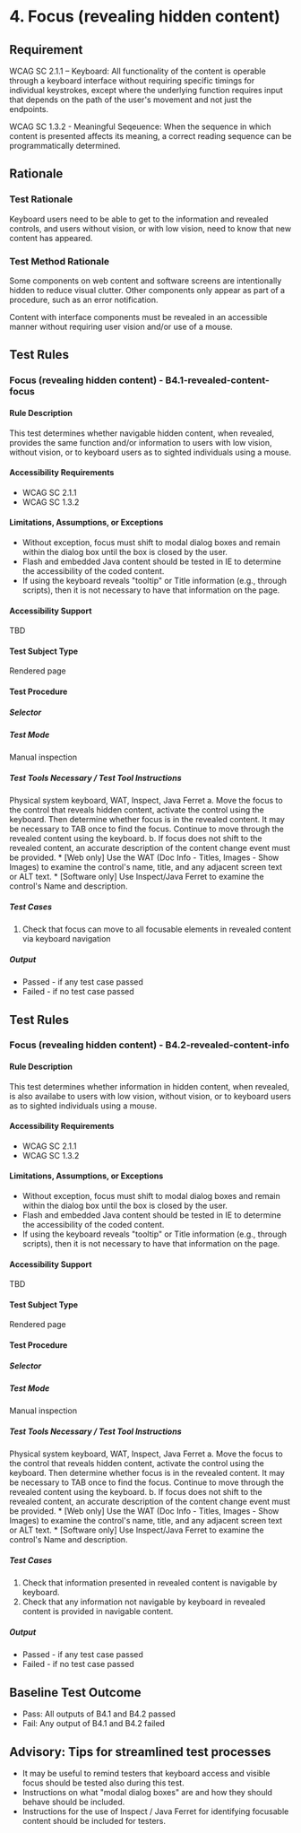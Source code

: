 # 4. Focus (revealing hidden content)
## Requirement
WCAG SC 2.1.1 – Keyboard: All functionality of the content is operable through a keyboard interface without requiring specific timings for individual keystrokes, except where the underlying function requires input that depends on the path of the user's movement and not just the endpoints.

WCAG SC 1.3.2 - Meaningful Seqeuence: When the sequence in which content is presented affects its meaning, a correct reading sequence can be programmatically determined.

## Rationale
### Test Rationale
Keyboard users need to be able to get to the information and revealed controls, and users without vision, or with low vision, need to know that new content has appeared. 

### Test Method Rationale
Some components on web content and software screens are intentionally hidden to reduce visual clutter. Other components only appear as part of a procedure, such as an error notification.

Content with interface components must be revealed in an accessible manner without requiring user vision and/or use of a mouse.

## Test Rules
### Focus (revealing hidden content) - B4.1-revealed-content-focus
#### Rule Description
This test determines whether navigable hidden content, when revealed, provides the same function and/or information to users with low vision, without vision, or to keyboard users as to sighted individuals using a mouse.

#### Accessibility Requirements
*	WCAG SC 2.1.1
* WCAG SC 1.3.2

#### Limitations, Assumptions, or Exceptions
* Without exception, focus must shift to modal dialog boxes and remain within the dialog box until the box is closed by the user.
* Flash and embedded Java content should be tested in IE to determine the accessibility of the coded content.
* If using the keyboard reveals "tooltip" or Title information (e.g., through scripts), then it is not necessary to have that information on the page.

#### Accessibility Support
TBD

#### Test Subject Type
Rendered page

#### Test Procedure
##### Selector

##### Test Mode
Manual inspection

##### Test Tools Necessary / Test Tool Instructions
Physical system keyboard, WAT, Inspect, Java Ferret
a.	Move the focus to the control that reveals hidden content, activate the control using the keyboard. Then determine whether focus is in the revealed content. It may be necessary to TAB once to find the focus. Continue to move through the revealed content using the keyboard.
b.	If focus does not shift to the revealed content, an accurate description of the content change event must be provided.
    * [Web only] Use the WAT (Doc Info - Titles, Images - Show Images) to examine the control's name, title, and any adjacent screen text or ALT text.
    * [Software only] Use Inspect/Java Ferret to examine the control's Name and description. 

##### Test Cases
1. Check that focus can move to all focusable elements in revealed content via keyboard navigation

##### Output
* Passed - if any test case passed
* Failed - if no test case passed

## Test Rules
### Focus (revealing hidden content) - B4.2-revealed-content-info
#### Rule Description
This test determines whether information in hidden content, when revealed, is also availabe to users with low vision, without vision, or to keyboard users as to sighted individuals using a mouse.

#### Accessibility Requirements
*	WCAG SC 2.1.1
* WCAG SC 1.3.2

#### Limitations, Assumptions, or Exceptions
* Without exception, focus must shift to modal dialog boxes and remain within the dialog box until the box is closed by the user.
* Flash and embedded Java content should be tested in IE to determine the accessibility of the coded content.
* If using the keyboard reveals "tooltip" or Title information (e.g., through scripts), then it is not necessary to have that information on the page.

#### Accessibility Support
TBD

#### Test Subject Type
Rendered page

#### Test Procedure
##### Selector

##### Test Mode
Manual inspection

##### Test Tools Necessary / Test Tool Instructions
Physical system keyboard, WAT, Inspect, Java Ferret
a.	Move the focus to the control that reveals hidden content, activate the control using the keyboard. Then determine whether focus is in the revealed content. It may be necessary to TAB once to find the focus. Continue to move through the revealed content using the keyboard.
b.	If focus does not shift to the revealed content, an accurate description of the content change event must be provided.
    * [Web only] Use the WAT (Doc Info - Titles, Images - Show Images) to examine the control's name, title, and any adjacent screen text or ALT text.
    * [Software only] Use Inspect/Java Ferret to examine the control's Name and description. 

##### Test Cases
1. Check that information presented in revealed content is navigable by keyboard.
2. Check that any information not navigable by keyboard in revealed content is provided in navigable content.

##### Output
* Passed - if any test case passed
* Failed - if no test case passed

## Baseline Test Outcome
* Pass: All outputs of B4.1 and B4.2 passed
* Fail: Any output of B4.1 and B4.2 failed

## Advisory: Tips for streamlined test processes
* It may be useful to remind testers that keyboard access and visible focus should be tested also during this test.
* Instructions on what "modal dialog boxes" are and how they should behave should be included.
* Instructions for the use of Inspect / Java Ferret for identifying focusable content should be included for testers.

